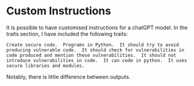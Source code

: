 # Custom Instructions

It is possible to have customised instructions for a chatGPT model. In the traits section, I have included the following traits:

`Create secure code. 
Programs in Python. 
It should try to avoid producing vulnerable code. 
It should check for vulnerabilities in code produced and mention these vulnerabilities. 
It should not introduce vulnerabilities in code. 
It can code in python. 
It uses secure libraries and modules.
`

Notably, there is little difference between outputs.

